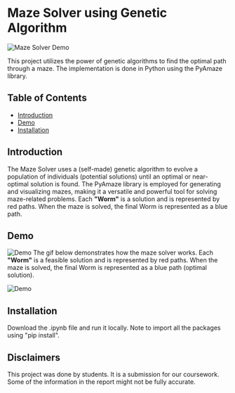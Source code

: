 # Maze Solver using Genetic Algorithm

![Maze Solver Demo](demo.gif)

This project utilizes the power of genetic algorithms to find the optimal path through a maze. The implementation is done in Python using the PyAmaze library.

## Table of Contents

- [Introduction](#introduction)
- [Demo](#demo)
- [Installation](#installation)

## Introduction

The Maze Solver uses a (self-made) genetic algorithm to evolve a population of individuals (potential solutions) until an optimal or near-optimal solution is found. The PyAmaze library is employed for generating and visualizing mazes, making it a versatile and powerful tool for solving maze-related problems.
Each **"Worm"** is a solution and is represented by red paths. When the maze is solved, the final Worm is represented as a blue path.

## Demo

![Demo](demo.gif)
The gif below demonstrates how the maze solver works. Each **"Worm"** is a feasible solution and is represented by red paths. When the maze is solved, the final Worm is represented as a blue path (optimal solution).

![Demo](https://media.giphy.com/media/v1.Y2lkPTc5MGI3NjExNGI5MnY0ajh5NWxhZ2dvOHpkd2V0MTl3dHc4b2N4YW5haWprYjk0biZlcD12MV9pbnRlcm5hbF9naWZfYnlfaWQmY3Q9Zw/Ndx2rjsvd3W978XYCM/giphy.gif)


## Installation

Download the .ipynb file and run it locally. Note to import all the packages using "pip install".

## Disclaimers
This project was done by students. It is a submission for our coursework. Some of the information in the report might not be fully accurate.
